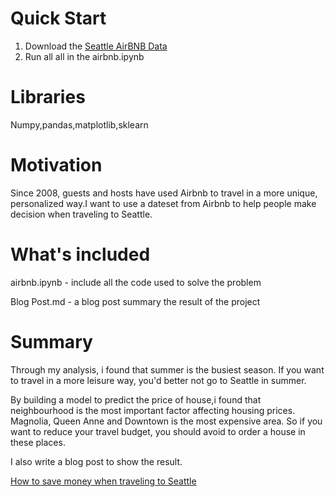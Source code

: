 # Quick Start

1. Download the [Seattle AirBNB Data](https://www.kaggle.com/airbnb/seattle/data)
2. Run all all in the airbnb.ipynb

# Libraries

Numpy,pandas,matplotlib,sklearn

# Motivation

Since 2008, guests and hosts have used Airbnb to travel in a more unique, personalized way.I want to use a dateset from Airbnb to help people make decision when traveling to Seattle.

# What's included

airbnb.ipynb  - include all the code used to solve the problem

Blog Post.md  - a blog post summary the result of the project

# Summary

Through my analysis, i found that summer is the busiest season. If you want to travel in a more leisure way, you'd better not go to Seattle in summer.

By building a model to predict the price of house,i found that neighbourhood is the most important factor affecting housing prices. Magnolia, Queen Anne and Downtown is the most expensive area. So if you want to reduce your travel budget, you should avoid to order a house in these places.

I also write a blog post to show the result.

[How to save money when traveling to Seattle](https://www.cnblogs.com/JasonBUPT/p/11684600.html)


